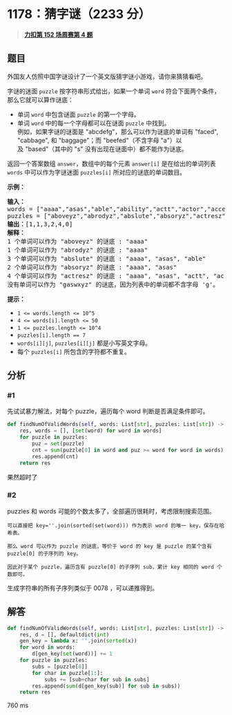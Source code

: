 # 1178：猜字谜（2233 分）


> <u>**[力扣第 152 场周赛第 4 题](https://leetcode.cn/problems/number-of-valid-words-for-each-puzzle/)**</u>

## 题目

<p>外国友人仿照中国字谜设计了一个英文版猜字谜小游戏，请你来猜猜看吧。</p>

<p>字谜的迷面 <code>puzzle</code> 按字符串形式给出，如果一个单词 <code>word</code> 符合下面两个条件，那么它就可以算作谜底：</p>

<ul>
<li>单词 <code>word</code> 中包含谜面 <code>puzzle</code> 的第一个字母。</li>
<li>单词 <code>word</code> 中的每一个字母都可以在谜面 <code>puzzle</code> 中找到。<br />
例如，如果字谜的谜面是 "abcdefg"，那么可以作为谜底的单词有 "faced", "cabbage", 和 "baggage"；而 "beefed"（不含字母 "a"）以及 "based"（其中的 "s" 没有出现在谜面中）都不能作为谜底。</li>
</ul>

<p>返回一个答案数组 <code>answer</code>，数组中的每个元素 <code>answer[i]</code> 是在给出的单词列表 <code>words</code> 中可以作为字谜迷面 <code>puzzles[i]</code> 所对应的谜底的单词数目。</p>



<p><strong>示例：</strong></p>

<pre>
<strong>输入：</strong>
words = ["aaaa","asas","able","ability","actt","actor","access"],
puzzles = ["aboveyz","abrodyz","abslute","absoryz","actresz","gaswxyz"]
<strong>输出：</strong>[1,1,3,2,4,0]
<strong>解释：</strong>
1 个单词可以作为 "aboveyz" 的谜底 : "aaaa"
1 个单词可以作为 "abrodyz" 的谜底 : "aaaa"
3 个单词可以作为 "abslute" 的谜底 : "aaaa", "asas", "able"
2 个单词可以作为 "absoryz" 的谜底 : "aaaa", "asas"
4 个单词可以作为 "actresz" 的谜底 : "aaaa", "asas", "actt", "access"
没有单词可以作为 "gaswxyz" 的谜底，因为列表中的单词都不含字母 'g'。
</pre>



<p><strong>提示：</strong></p>

<ul>
<li><code>1 <= words.length <= 10^5</code></li>
<li><code>4 <= words[i].length <= 50</code></li>
<li><code>1 <= puzzles.length <= 10^4</code></li>
<li><code>puzzles[i].length == 7</code></li>
<li><code>words[i][j]</code>, <code>puzzles[i][j]</code> 都是小写英文字母。</li>
<li>每个 <code>puzzles[i]</code> 所包含的字符都不重复。</li>
</ul>




## 分析

### #1

先试试暴力解法，对每个 puzzle，遍历每个 word 判断是否满足条件即可。

```python
def findNumOfValidWords(self, words: List[str], puzzles: List[str]) -> List[int]:
	res, words = [], [set(word) for word in words]
	for puzzle in puzzles:
		puz = set(puzzle)
		cnt = sum(puzzle[0] in word and puz >= word for word in words)
		res.append(cnt)
	return res
```

果然超时了

### #2

puzzles 和 words 可能的个数太多了，全部遍历很耗时，考虑限制搜索范围。

	可以直接把 key=''.join(sorted(set(word))) 作为表示 word 的唯一 key，保存在哈希表。

	那么 word 可以作为 puzzle 的谜底，等价于 word 的 key 是 puzzle 的某个含有 puzzle[0] 的子序列的 key。

	因此对于某个 puzzle，遍历含有 puzzle[0] 的子序列 sub，累计 key 相同的 word 个数即可。

生成字符串的所有子序列类似于 0078 ，可以递推得到。


## 解答


```python
def findNumOfValidWords(self, words: List[str], puzzles: List[str]) -> List[int]:
	res, d = [], defaultdict(int)
	gen_key = lambda x: ''.join(sorted(x))
	for word in words:
		d[gen_key(set(word))] += 1
	for puzzle in puzzles:
		subs = [puzzle[0]]
		for char in puzzle[1:]:
			subs += [sub+char for sub in subs]
		res.append(sum(d[gen_key(sub)] for sub in subs))
	return res
```

760 ms
